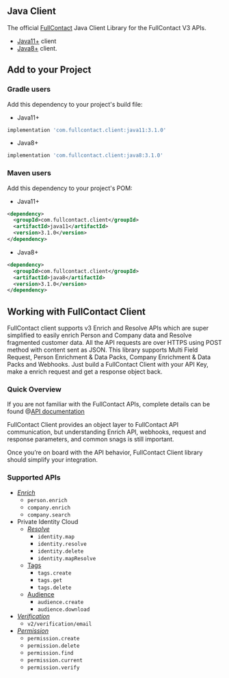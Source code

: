 ## Java Client
The official [FullContact](https://www.fullcontact.com/) Java Client Library for the FullContact V3 APIs.

- [Java11+](https://github.com/fullcontact/fullcontact-java-client/tree/master/java11) client 
- [Java8+](https://github.com/fullcontact/fullcontact-java-client/tree/master/java8) client.


## Add to your Project

### Gradle users

Add this dependency to your project's build file:

- Java11+
```groovy
implementation 'com.fullcontact.client:java11:3.1.0'
```
- Java8+
```groovy
implementation 'com.fullcontact.client:java8:3.1.0'
```

### Maven users

Add this dependency to your project's POM:

- Java11+
```xml
<dependency>
  <groupId>com.fullcontact.client</groupId>
  <artifactId>java11</artifactId>
  <version>3.1.0</version>
</dependency>
```
- Java8+
```xml
<dependency>
  <groupId>com.fullcontact.client</groupId>
  <artifactId>java8</artifactId>
  <version>3.1.0</version>
</dependency>
```


## Working with FullContact Client
FullContact client supports v3 Enrich and Resolve APIs which are super simplified to easily 
enrich Person and Company data and Resolve fragmented customer data. 
All the API requests are over HTTPS using POST method 
with content sent as JSON. This library supports Multi Field Request, Person Enrichment 
& Data Packs, Company Enrichment & Data Packs and Webhooks. Just build a FullContact 
Client with your API Key, make a enrich request and get a response object back.

### Quick Overview
If you are not familiar with the FullContact APIs, complete details can be found 
@[API documentation](https://platform.fullcontact.com/docs/apis/enrich/introduction) 


FullContact Client provides an object layer to FullContact API communication, 
but understanding Enrich API, webhooks, request and response parameters, 
and common snags is still important.

Once you’re on board with the API behavior, FullContact Client library should simplify 
your integration.

### Supported APIs
- _[Enrich](https://platform.fullcontact.com/docs/apis/enrich/introduction)_
    - `person.enrich`
    - `company.enrich`
    - `company.search`
- Private Identity Cloud
    - _[Resolve](https://platform.fullcontact.com/docs/apis/resolve/introduction)_
        - `identity.map`
        - `identity.resolve`
        - `identity.delete`
        - `identity.mapResolve`
    - [Tags](https://platform.fullcontact.com/docs/apis/resolve/customer-tags)
        - `tags.create`
        - `tags.get`
        - `tags.delete`
    - [Audience](https://platform.fullcontact.com/docs/apis/resolve/customer-tags)
        - `audience.create`
        - `audience.download`
- _[Verification](https://platform.fullcontact.com/docs/apis/verification/introduction)_
    - `v2/verification/email`
- _[Permission](https://platform.fullcontact.com/docs/apis/permission/introduction)_
    - `permission.create`
    - `permission.delete`
    - `permission.find`
    - `permission.current`
    - `permission.verify`